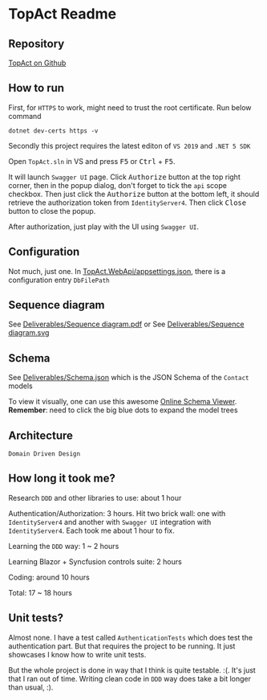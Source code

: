 # TopAct Readme

## Repository
[TopAct on Github](https://github.com/imgen/TopAct)

## How to run
First, for `HTTPS` to work, might need to trust the root certificate. Run below command

	dotnet dev-certs https -v

Secondly this project requires the latest editon of `VS 2019` and `.NET 5 SDK`

Open `TopAct.sln` in VS and press <kbd>F5</kbd> or <kbd>Ctrl</kbd> + <kbd>F5</kbd>. 

It will launch `Swagger UI` page. Click <kbd>Authorize</kbd> button at the top right corner, then in the popup dialog, don't forget to tick the `api` scope checkbox. Then just click the  <kbd>Authorize</kbd> button at the bottom left, it should retrieve the authorization token from `IdentityServer4`. Then click <kbd>Close</kbd> button to close the popup. 

After authorization, just play with the UI using `Swagger UI`. 

## Configuration
Not much, just one. In [TopAct.WebApi/appsettings.json](https://github.com/imgen/TopAct/blob/master/TopAct.WebApi/appsettings.json), there is a configuration entry `DbFilePath`

## Sequence diagram
See [Deliverables/Sequence diagram.pdf](https://github.com/imgen/TopAct/blob/master/Deliverables/Sequence%20diagram.pdf) or See [Deliverables/Sequence diagram.svg](https://github.com/imgen/TopAct/blob/master/Deliverables/Sequence%20diagram.svg)

## Schema
See [Deliverables/Schema.json](https://github.com/imgen/TopAct/blob/master/Deliverables/schema.json) which is the JSON Schema of the `Contact` models

To view it visually, one can use this awesome [Online Schema Viewer](https://navneethg.github.io/jsonschemaviewer/). **Remember**: need to click the big blue dots to expand the model trees

## Architecture

`Domain Driven Design`
	
## How long it took me?
 Research `DDD` and other libraries to use: about 1 hour
 
 Authentication/Authorization: 3 hours. Hit two brick wall: one with `IdentityServer4` and another with `Swagger UI` integration with `IdentityServer4`. Each took me about 1 hour to fix.
 
 Learning the `DDD` way: 1 ~ 2 hours
 
 Learning Blazor + Syncfusion controls suite: 2 hours
 
 Coding: around 10 hours
 
 Total: 17 ~ 18 hours
 
 ## Unit tests?
 Almost none. I have a test called `AuthenticationTests` which does test the authentication part. But that requires the project to be running. It just showcases I know how to write unit tests. 
 
 But the whole project is done in way that I think is quite testable. :(. It's just that I ran out of time. Writing clean code in `DDD` way does take a bit longer than usual, :).
